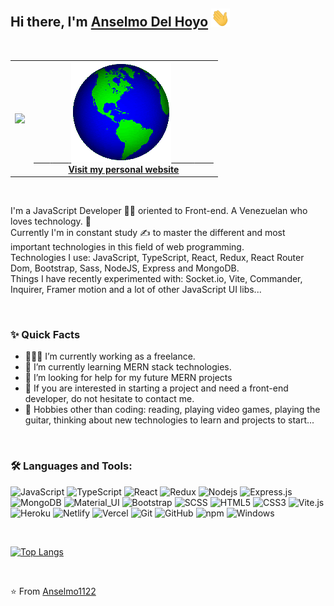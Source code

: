 
<h2> 
  Hi there, I'm <a href="https://github.com/Anselmo1122">Anselmo Del Hoyo</a> 
  <img src="https://raw.githubusercontent.com/ABSphreak/ABSphreak/master/gifs/Hi.gif" width="30px"><br/>
</h2>

<br/>

<table width="100%"  border="0" cellpadding="0" cellspacing="0">
  <tr>
    <td align="center">
      <img align="left" src="https://github-readme-stats.vercel.app/api?username=Anselmo1122&show_icons=true&theme=radical" />
    </td>
    <td align="center">
      <a href="https://anselmo-del-hoyo.netlify.app">
        <span>&nbsp;&nbsp;&nbsp;&nbsp;&nbsp;&nbsp;&nbsp;</span>
        <span>&nbsp;&nbsp;&nbsp;&nbsp;&nbsp;&nbsp;&nbsp;</span>
        <img src="https://github.com/benyou1969/benyou1969/blob/master/globe.gif?raw=true" />
        <span>&nbsp;&nbsp;&nbsp;&nbsp;&nbsp;&nbsp;&nbsp;&nbsp;</span>
        <span>&nbsp;&nbsp;&nbsp;&nbsp;&nbsp;&nbsp;&nbsp;&nbsp;</span>
        <br>
        <strong>Visit my personal website </strong>
    </td>
  </tr>
</table>

<br/>

<p>
I'm a JavaScript Developer 👨‍💻 oriented to Front-end. A Venezuelan who loves technology. 🚀
<br/>
Currently I'm in constant study ✍ to master the different and most important technologies in this field of web programming.
<br/>  
Technologies I use: JavaScript, TypeScript, React, Redux, React Router Dom, Bootstrap, Sass, NodeJS, Express and MongoDB.
<br/>
Things I have recently experimented with: Socket.io, Vite, Commander, Inquirer, Framer motion and a lot of other JavaScript UI libs...
</p>
  
<br/>

### ✨ Quick Facts

- 👨🏽‍💻 I’m currently working as a freelance. 
- 🌱 I’m currently learning MERN stack technologies.
- 🤔 I’m looking for help for my future MERN projects
- 💬 If you are interested in starting a project and need a front-end developer, do not hesitate to contact me.
- 🎿 Hobbies other than coding: reading, playing video games, playing the guitar, thinking about new technologies to learn and projects to start...

<br/>

### 🛠️ Languages and Tools:

![JavaScript](https://img.shields.io/badge/-JavaScript-black?style=flat-square&logo=javascript)
![TypeScript](https://img.shields.io/badge/-TypeScript-black?style=flat-square&logo=typescript)
![React](https://img.shields.io/badge/-React-black?style=flat-square&logo=react)
![Redux](https://img.shields.io/badge/-Redux-black?style=flat-square&logo=Redux)
![Nodejs](https://img.shields.io/badge/-Nodejs-black?style=flat-square&logo=Node.js)
![Express.js](https://img.shields.io/badge/-Express-black?style=flat-square&logo=expressjs)
![MongoDB](https://img.shields.io/badge/-MongoDB-black?style=flat-square&logo=mongodb)
![Material_UI](https://img.shields.io/badge/-Material_UI-black?style=flat-square&logo=material-ui)
![Bootstrap](https://img.shields.io/badge/-Bootstrap-black?style=flat-square&logo=bootstrap)
![SCSS](https://img.shields.io/badge/-SCSS-black?style=flat-square&logo=SASS)
![HTML5](https://img.shields.io/badge/-HTML5-black?style=flat-square&logo=html5&logoColor=white)
![CSS3](https://img.shields.io/badge/-CSS3-black?style=flat-square&logo=css3)
![Vite.js](https://img.shields.io/badge/-Vite-black?style=flat-square&logo=vite)
![Heroku](https://img.shields.io/badge/-Heroku-black?style=flat-square&logo=heroku)
![Netlify](https://img.shields.io/badge/-Netlify-black?style=flat-square&logo=netlify)
![Vercel](https://img.shields.io/badge/-Vercel-black?style=flat-square&logo=vercel)
![Git](https://img.shields.io/badge/-Git-black?style=flat-square&logo=git)
![GitHub](https://img.shields.io/badge/-GitHub-black?style=flat-square&logo=github)
![npm](https://img.shields.io/badge/-npm-black?style=flat-square&logo=npm)
![Windows](https://img.shields.io/badge/-Windows-black?style=flat-square&logo=windows)

<br/>

[![Top Langs](https://github-readme-stats.vercel.app/api/top-langs/?username=Anselmo1122&langs_count=4&show_icons=true&theme=radical)](https://github.com/Anselmo1122/github-readme-stats)

<br/>

⭐️ From [Anselmo1122](https://github.com/Anselmo1122)
